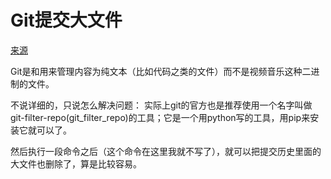 # Git提交大文件
[来源](https://www.bilibili.com/video/BV1Fe4y1F75N/)

Git是和用来管理内容为纯文本（比如代码之类的文件）而不是视频音乐这种二进制的文件。

不说详细的，只说怎么解决问题：
实际上git的官方也是推荐使用一个名字叫做 git-filter-repo(git_filter_repo)的工具；它是一个用python写的工具，用pip来安装它就可以了。

然后执行一段命令之后（这个命令在这里我就不写了），就可以把提交历史里面的大文件也删除了，算是比较容易。

